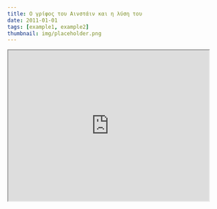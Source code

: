 ```yaml
---
title: Ο γρίφος του Αινστάιν και η λύση του
date: 2011-01-01
tags: [example1, example2]
thumbnail: img/placeholder.png
---
```

<iframe allowfullscreen=" frameborder="0" height="344" src="http://www.youtube.com/embed/UM27bYyV0I4?fs=1" width="459"></iframe>
